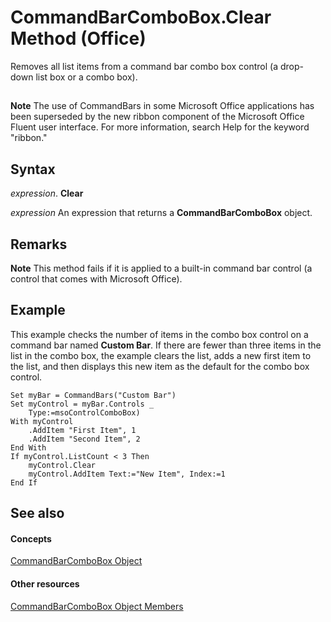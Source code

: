
# CommandBarComboBox.Clear Method (Office)

Removes all list items from a command bar combo box control (a drop-down list box or a combo box).


## 


 **Note**  The use of CommandBars in some Microsoft Office applications has been superseded by the new ribbon component of the Microsoft Office Fluent user interface. For more information, search Help for the keyword "ribbon."


## Syntax

 _expression_. **Clear**

 _expression_ An expression that returns a **CommandBarComboBox** object.


## Remarks




 **Note**  This method fails if it is applied to a built-in command bar control (a control that comes with Microsoft Office).


## Example

This example checks the number of items in the combo box control on a command bar named  **Custom Bar**. If there are fewer than three items in the list in the combo box, the example clears the list, adds a new first item to the list, and then displays this new item as the default for the combo box control.


```
Set myBar = CommandBars("Custom Bar") 
Set myControl = myBar.Controls _ 
    Type:=msoControlComboBox) 
With myControl 
    .AddItem "First Item", 1 
    .AddItem "Second Item", 2 
End With 
If myControl.ListCount < 3 Then 
    myControl.Clear 
    myControl.AddItem Text:="New Item", Index:=1 
End If
```


## See also


#### Concepts


[CommandBarComboBox Object](fcfe6bde-dea0-f1f1-ad30-d0e28f97dd07.md)
#### Other resources


[CommandBarComboBox Object Members](223c51c0-4564-d14a-a8bf-d315a6a50b32.md)
